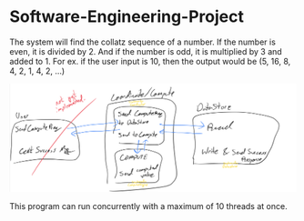 # Software-Engineering-Project

<p>The system will find the collatz sequence of a number. If the number is even, it is divided by 2. And if the number is odd, it is multiplied by 3 and added to 1. For ex. if the user input is 10, then the output would be (5, 16, 8, 4, 2, 1, 4, 2, ...)</p>

![system diagram](https://github.com/ananda-feron/Software-Engineering-Project/blob/main/images/SWE-hw2-drawing-updated.png?raw=true) 

This program can run concurrently with a maximum of 10 threads at once.
